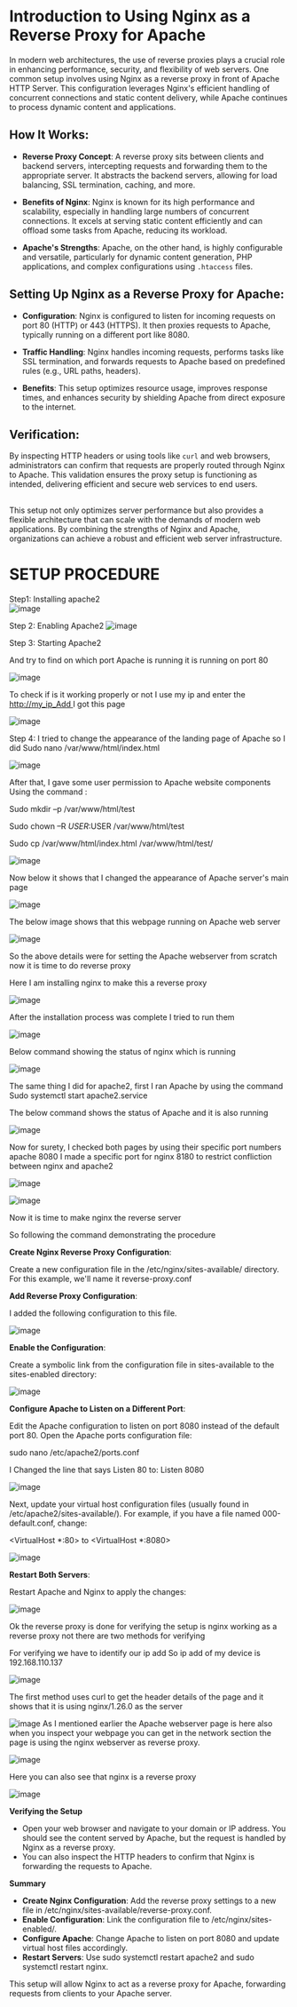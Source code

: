 # Introduction to Using Nginx as a Reverse Proxy for Apache

In modern web architectures, the use of reverse proxies plays a crucial role in enhancing performance, security, and flexibility of web servers. One common setup involves using Nginx as a reverse proxy in front of Apache HTTP Server. This configuration leverages Nginx's efficient handling of concurrent connections and static content delivery, while Apache continues to process dynamic content and applications.

## How It Works:

- **Reverse Proxy Concept**: A reverse proxy sits between clients and backend servers, intercepting requests and forwarding them to the appropriate server. It abstracts the backend servers, allowing for load balancing, SSL termination, caching, and more.

- **Benefits of Nginx**: Nginx is known for its high performance and scalability, especially in handling large numbers of concurrent connections. It excels at serving static content efficiently and can offload some tasks from Apache, reducing its workload.

- **Apache's Strengths**: Apache, on the other hand, is highly configurable and versatile, particularly for dynamic content generation, PHP applications, and complex configurations using `.htaccess` files.

## Setting Up Nginx as a Reverse Proxy for Apache:

- **Configuration**: Nginx is configured to listen for incoming requests on port 80 (HTTP) or 443 (HTTPS). It then proxies requests to Apache, typically running on a different port like 8080.

- **Traffic Handling**: Nginx handles incoming requests, performs tasks like SSL termination, and forwards requests to Apache based on predefined rules (e.g., URL paths, headers).

- **Benefits**: This setup optimizes resource usage, improves response times, and enhances security by shielding Apache from direct exposure to the internet.

## Verification:

By inspecting HTTP headers or using tools like `curl` and web browsers, administrators can confirm that requests are properly routed through Nginx to Apache. This validation ensures the proxy setup is functioning as intended, delivering efficient and secure web services to end users.

##

This setup not only optimizes server performance but also provides a flexible architecture that can scale with the demands of modern web applications. By combining the strengths of Nginx and Apache, organizations can achieve a robust and efficient web server infrastructure.

##

# SETUP PROCEDURE

Step1: Installing apache2  
![image](https://github.com/kunal0x00/Nginx-as-reverse-proxy-for-apache-server/assets/117434806/ec50aec9-b0c7-4e34-aec5-cb1e5fc88299)



Step 2: Enabling Apache2 
![image](https://github.com/kunal0x00/Nginx-as-reverse-proxy-for-apache-server/assets/117434806/403d42ec-c88d-4f26-af84-cfc9a7ec364f)



Step 3: Starting Apache2 

And try to find on which port Apache is running it is running on port 80 

![image](https://github.com/kunal0x00/Nginx-as-reverse-proxy-for-apache-server/assets/117434806/3038bc55-b45a-4d6b-ac2a-5fd09928b1f8)


To check if is it working properly or not I use my ip and enter the[ http://my_ip_Add ](http://my_ip_add/)I got this page 

![image](https://github.com/kunal0x00/Nginx-as-reverse-proxy-for-apache-server/assets/117434806/fb99a44f-a0da-465b-8e15-b774a1e988e5)


Step 4: I tried to change the appearance of the landing page of Apache so I did  Sudo nano /var/www/html/index.html  

![image](https://github.com/kunal0x00/Nginx-as-reverse-proxy-for-apache-server/assets/117434806/63845a5e-f4ee-4af1-a458-cd851d43ac5c)


After that, I gave some user permission to Apache website components Using the command : 

Sudo mkdir –p /var/www/html/test 

Sudo chown –R $USER:$USER /var/www/html/test 

Sudo cp /var/www/html/index.html /var/www/html/test/ 

![image](https://github.com/kunal0x00/Nginx-as-reverse-proxy-for-apache-server/assets/117434806/fec4bd49-17d7-4d60-9352-5b12a37320d5)


Now below it shows that I changed the appearance of Apache server's main page  

![image](https://github.com/kunal0x00/Nginx-as-reverse-proxy-for-apache-server/assets/117434806/b473bef5-36e6-4320-b7f5-a6e002afcab4)


The below image shows that this webpage running on Apache web server  

![image](https://github.com/kunal0x00/Nginx-as-reverse-proxy-for-apache-server/assets/117434806/001bcb85-03d9-45f5-b709-ae16e4410d6a)


So the above details were for setting the Apache webserver from scratch now it is time to do reverse proxy  

Here I am installing nginx to make this a reverse proxy

![image](https://github.com/kunal0x00/Nginx-as-reverse-proxy-for-apache-server/assets/117434806/2a60a797-a9ac-436b-a8e8-b891d5d4f3d9)


After the installation process was complete I tried to run them  

![image](https://github.com/kunal0x00/Nginx-as-reverse-proxy-for-apache-server/assets/117434806/a90150af-f56a-4f35-97d8-aab4ddf5903f)


Below command showing the status of nginx which is running  

![image](https://github.com/kunal0x00/Nginx-as-reverse-proxy-for-apache-server/assets/117434806/624a8b75-77e3-4df3-b94d-59f55b32487e)


The same thing I did for apache2, first I ran Apache by using the command  Sudo systemctl start apache2.service 

The below command shows the status of Apache and it is also running 

![image](https://github.com/kunal0x00/Nginx-as-reverse-proxy-for-apache-server/assets/117434806/7c9756a6-f182-4b31-869a-36c358fe0049)


Now for surety, I checked both pages by using their specific port numbers apache 8080  I made a specific port for nginx 8180 to restrict confliction between nginx and apache2 

![image](https://github.com/kunal0x00/Nginx-as-reverse-proxy-for-apache-server/assets/117434806/5f7e71e1-f8de-42af-9b43-da865f848614)

![image](https://github.com/kunal0x00/Nginx-as-reverse-proxy-for-apache-server/assets/117434806/7addbad1-7dc2-4840-b9ed-97a916263d94)


Now it is time to make nginx the reverse server  

So following the command demonstrating the procedure  

**Create Nginx Reverse Proxy Configuration**: 

Create a new configuration file in the /etc/nginx/sites-available/ directory. For this example, we'll name it reverse-proxy.conf 

**Add Reverse Proxy Configuration**: 

I added the following configuration to this file. 

![image](https://github.com/kunal0x00/Nginx-as-reverse-proxy-for-apache-server/assets/117434806/3d9dac86-ba9d-4909-8803-04b120be1d44)


**Enable the Configuration**: 

Create a symbolic link from the configuration file in sites-available to the sites-enabled directory: 

![image](https://github.com/kunal0x00/Nginx-as-reverse-proxy-for-apache-server/assets/117434806/1d37cd83-a22b-4550-9946-50c5858dfb7b)


**Configure Apache to Listen on a Different Port**: 

Edit the Apache configuration to listen on port 8080 instead of the default port 80. Open the Apache ports configuration file: 

sudo nano /etc/apache2/ports.conf 

I Changed the line that says Listen 80 to: Listen 8080

![image](https://github.com/kunal0x00/Nginx-as-reverse-proxy-for-apache-server/assets/117434806/a75d1bb4-2cfa-42ed-b0c8-70591d371723)


Next, update your virtual host configuration files (usually found in /etc/apache2/sites-available/). For example, if you have a file named 000-default.conf, change: 

<VirtualHost \*:80> to <VirtualHost \*:8080> 

![image](https://github.com/kunal0x00/Nginx-as-reverse-proxy-for-apache-server/assets/117434806/8ab27563-54ee-43e5-8275-12b8d18d76e0)


**Restart Both Servers**: 

Restart Apache and Nginx to apply the changes: 

![image](https://github.com/kunal0x00/Nginx-as-reverse-proxy-for-apache-server/assets/117434806/38e8cef0-2022-4212-9876-daf353041caa)


Ok the reverse proxy is done for verifying the setup is nginx working as a reverse proxy not there are two methods for verifying  

For verifying we have to identify our ip add  So ip add of my device is 192.168.110.137 

![image](https://github.com/kunal0x00/Nginx-as-reverse-proxy-for-apache-server/assets/117434806/95a4419a-fa06-402d-a889-cee1143e035c)


The first method uses curl to get the header details of the page and it shows that it is using nginx/1.26.0 as the server  

![image](https://github.com/kunal0x00/Nginx-as-reverse-proxy-for-apache-server/assets/117434806/e2dd1f02-24bc-474e-ab70-a3d1847bd56e)
As I mentioned earlier the Apache webserver page is here also when you inspect your webpage you can get in the network section the page is using the nginx webserver as reverse proxy. 

![image](https://github.com/kunal0x00/Nginx-as-reverse-proxy-for-apache-server/assets/117434806/89c191d9-4f2d-45b1-b7d8-af93022face2)


Here you can also see that nginx is a reverse proxy  

![image](https://github.com/kunal0x00/Nginx-as-reverse-proxy-for-apache-server/assets/117434806/2b5df175-ba5c-424f-a01e-6510035bfaef)


**Verifying the Setup** 

- Open your web browser and navigate to your domain or IP address. You should see the content served by Apache, but the request is handled by Nginx as a reverse proxy. 
- You can also inspect the HTTP headers to confirm that Nginx is forwarding the requests to Apache. 

**Summary** 

- **Create Nginx Configuration**: Add the reverse proxy settings to a new file in /etc/nginx/sites-available/reverse-proxy.conf. 
- **Enable Configuration**: Link the configuration file to /etc/nginx/sites-enabled/. 
- **Configure Apache**: Change Apache to listen on port 8080 and update virtual host files accordingly. 
- **Restart Servers**: Use sudo systemctl restart apache2 and sudo systemctl restart nginx. 

This setup will allow Nginx to act as a reverse proxy for Apache, forwarding requests from clients to your Apache server.
